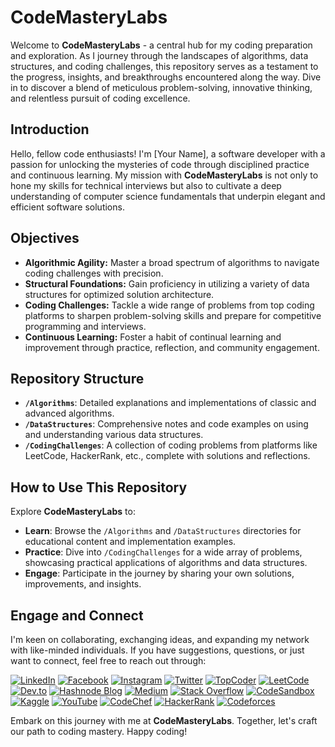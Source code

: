 # CodeMasteryLabs

Welcome to **CodeMasteryLabs** - a central hub for my coding preparation and exploration. As I journey through the landscapes of algorithms, data structures, and coding challenges, this repository serves as a testament to the progress, insights, and breakthroughs encountered along the way. Dive in to discover a blend of meticulous problem-solving, innovative thinking, and relentless pursuit of coding excellence.

## Introduction

Hello, fellow code enthusiasts! I'm [Your Name], a software developer with a passion for unlocking the mysteries of code through disciplined practice and continuous learning. My mission with **CodeMasteryLabs** is not only to hone my skills for technical interviews but also to cultivate a deep understanding of computer science fundamentals that underpin elegant and efficient software solutions.

## Objectives

- **Algorithmic Agility:** Master a broad spectrum of algorithms to navigate coding challenges with precision.
- **Structural Foundations:** Gain proficiency in utilizing a variety of data structures for optimized solution architecture.
- **Coding Challenges:** Tackle a wide range of problems from top coding platforms to sharpen problem-solving skills and prepare for competitive programming and interviews.
- **Continuous Learning:** Foster a habit of continual learning and improvement through practice, reflection, and community engagement.

## Repository Structure

- **`/Algorithms`**: Detailed explanations and implementations of classic and advanced algorithms.
- **`/DataStructures`**: Comprehensive notes and code examples on using and understanding various data structures.
- **`/CodingChallenges`**: A collection of coding problems from platforms like LeetCode, HackerRank, etc., complete with solutions and reflections.

## How to Use This Repository

Explore **CodeMasteryLabs** to:

- **Learn**: Browse the `/Algorithms` and `/DataStructures` directories for educational content and implementation examples.
- **Practice**: Dive into `/CodingChallenges` for a wide array of problems, showcasing practical applications of algorithms and data structures.
- **Engage**: Participate in the journey by sharing your own solutions, improvements, and insights.

## Engage and Connect

I'm keen on collaborating, exchanging ideas, and expanding my network with like-minded individuals. If you have suggestions, questions, or just want to connect, feel free to reach out through:

[![LinkedIn](https://img.shields.io/badge/LinkedIn-0077B5?style=for-the-badge&logo=linkedin&logoColor=white)](https://linkedin.com/in/rootprogrammer) [![Facebook](https://img.shields.io/badge/Facebook-1877F2?style=for-the-badge&logo=facebook&logoColor=white)](https://fb.com/engr.zamaan.cse.dev) [![Instagram](https://img.shields.io/badge/Instagram-E4405F?style=for-the-badge&logo=instagram&logoColor=white)](https://instagram.com/root_programmer) [![Twitter](https://img.shields.io/badge/Twitter-1DA1F2?style=for-the-badge&logo=twitter&logoColor=white)](https://twitter.com/root_programmer) [![TopCoder](https://img.shields.io/badge/TopCoder-29A8E0?style=for-the-badge&logo=topcoder&logoColor=white)](https://www.topcoder.com/members/root_programmer) [![LeetCode](https://img.shields.io/badge/LeetCode-FFA116?style=for-the-badge&logo=leetcode&logoColor=black)](https://www.leetcode.com/root_programmer) [![Dev.to](https://img.shields.io/badge/Dev.to-0A0A0A?style=for-the-badge&logo=dev.to&logoColor=white)](https://dev.to/root_programmer) [![Hashnode Blog](https://img.shields.io/badge/Hashnode-2962FF?style=for-the-badge&logo=hashnode&logoColor=white)](https://zamaan.hashnode.dev/) [![Medium](https://img.shields.io/badge/Medium-12100E?style=for-the-badge&logo=medium&logoColor=white)](https://medium.com/@root_programmer) [![Stack Overflow](https://img.shields.io/badge/Stack_Overflow-F58025?style=for-the-badge&logo=stack-overflow&logoColor=white)](https://stackoverflow.com/users/9684519) [![CodeSandbox](https://img.shields.io/badge/CodeSandbox-000000?style=for-the-badge&logo=codesandbox&logoColor=white)](https://codesandbox.com/root_programmer) [![Kaggle](https://img.shields.io/badge/Kaggle-20BEFF?style=for-the-badge&logo=kaggle&logoColor=white)](https://kaggle.com/zamaan124) [![YouTube](https://img.shields.io/badge/YouTube-FF0000?style=for-the-badge&logo=youtube&logoColor=white)](https://www.youtube.com/c/@ZamaaN) [![CodeChef](https://img.shields.io/badge/CodeChef-5B4638?style=for-the-badge&logo=codechef&logoColor=white)](https://www.codechef.com/users/rootprogrammer) [![HackerRank](https://img.shields.io/badge/HackerRank-00EA64?style=for-the-badge&logo=hackerrank&logoColor=white)](https://www.hackerrank.com/root_programmer) [![Codeforces](https://img.shields.io/badge/Codeforces-1F8ACB?style=for-the-badge&logo=codeforces&logoColor=white)](https://codeforces.com/profile/root_programmer)

Embark on this journey with me at **CodeMasteryLabs**. Together, let's craft our path to coding mastery. Happy coding!
